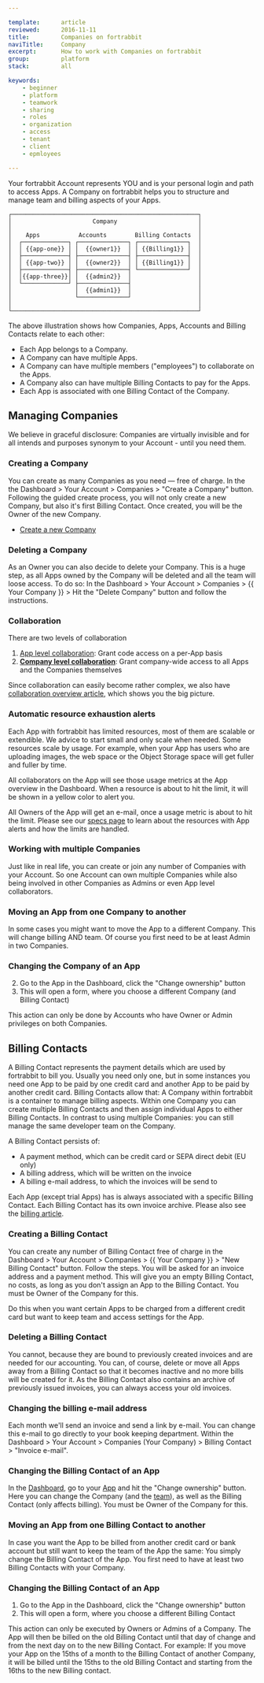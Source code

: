 ```yaml
---

template:      article
reviewed:      2016-11-11
title:         Companies on fortrabbit
naviTitle:     Company
excerpt:       How to work with Companies on fortrabbit
group:         platform
stack:         all

keywords:
    - beginner
    - platform
    - teamwork
    - sharing
    - roles
    - organization
    - access
    - tenant
    - client
    - epmloyees

---
```



Your fortrabbit Account represents YOU and is your personal login and path to access Apps. A Company on fortrabbit helps you to structure and manage team and billing aspects of your Apps.

```nohighlight
┌─────────────────────────────────────────────────────┐
│                       Company                       │
│                                                     │
│    Apps           Accounts        Billing Contacts  │
│  ┌─────────────┐ ┌──────────────┐ ┌──────────────┐  │
│  │ {{app-one}} │ │  {{owner1}}  │ │ {{Billing1}} │  │
│  ├─────────────┤ ├──────────────┤ ├──────────────┤  │
│  │ {{app-two}} │ │  {{owner2}}  │ │ {{Billing1}} │  │
│  ├─────────────┤ ├──────────────┤ └──────────────┘  │
│  │{{app-three}}│ │  {{admin2}}  │                   │
│  └─────────────┘ ├──────────────┤                   │
│                  │  {{admin1}}  │                   │
│                  └──────────────┘                   │
│                                                     │
└─────────────────────────────────────────────────────┘
```

The above illustration shows how Companies, Apps, Accounts and Billing Contacts relate to each other:

* Each App belongs to a Company.
* A Company can have multiple Apps.
* A Company can have multiple members ("employees") to collaborate on the Apps.
* A Company also can have multiple Billing Contacts to pay for the Apps.
* Each App is associated with one Billing Contact of the Company.

## Managing Companies

We believe in graceful disclosure: Companies are virtually invisible and for all intends and purposes synonym to your Account - until you need them.

### Creating a Company

You can create as many Companies as you need — free of charge. In the the Dashboard > Your Account > Companies > "Create a Company" button. Following the guided create process, you will not only create a new Company, but also it's first Billing Contact. Once created, you will be the Owner of the new Company.

<div data-markdown="1" data-user="known">

* [Create a new Company](https://dashboard.fortrabbit.com/account/company/new)

</div>

### Deleting a Company

As an Owner you can also decide to delete your Company. This is a huge step, as all Apps owned by the Company will be deleted and all the team will loose access. To do so: In the Dashboard > Your Account > Companies > {{ Your Company }} > Hit the "Delete Company" button and follow the instructions.

### Collaboration

There are two levels of collaboration

1. [App level collaboration](app-collaboration): Grant code access on a per-App basis
2. **[Company level collaboration](company-collaboration)**: Grant company-wide access to all Apps and the Companies themselves

Since collaboration can easily become rather complex, we also have [collaboration overview article](collaboration), which shows you the big picture.

<!-- 

TODO: rewrite/review when Company Plans

### Support

Beside basic free support, you an also get [Professional Support](//www.fortrabbit.com/support) from us. Support plans are booked on behalf the Company and are available for the whole team.

-->

### Automatic resource exhaustion alerts

Each App with fortrabbit has limited resources, most of them are scalable or extendible. We advice to start small and only scale when needed. Some resources scale by usage. For example, when your App has users who are uploading images, the web space or the Object Storage space will get fuller and fuller by time.

All collaborators on the App will see those usage metrics at the App overview in the Dashboard. When a resource is about to hit the limit, it will be shown in a yellow color to alert you.

All Owners of the App will get an e-mail, once a usage metric is about to hit the limit. Please see our [specs page](https://www.fortrabbit.com/specs#limits) to learn about the resources with App alerts and how the limits are handled.

<!--

TODO: uncomment and extend when Technical Contact feature launches

#### Setting a technical contact

If you have a Company collaboration plan booked, all Owners and Admins of the Company can change the technical contact.

In the Dashboard under "Your Account" > "Companies" > {{ Company }} > "Technical contact" you can set one or more contacts. This can be any Account associated with the Company or any e-mail address you like.

You can define the services you want to receive alerts for. By default all services are enabled. Further: you can tune the settings to include or exclude certain Apps. You can also overwrite those settings on App level.

Individual Accounts can opt-out of receiving those alerts by deselecting this from their Accounts notification settings.

-->

### Working with multiple Companies

Just like in real life, you can create or join any number of Companies with your Account. So one Account can own multiple Companies while also being involved in other Companies as Admins or even App level collaborators.


### Moving an App from one Company to another

In some cases you might want to move the App to a different Company. This will change billing AND team. Of course you first need to be at least Admin in two Companies.


### Changing the Company of an App

2. Go to the App in the Dashboard, click the "Change ownership" button
3. This will open a form, where you choose a different Company (and Billing Contact)

This action can only be done by Accounts who have Owner or Admin privileges on both Companies.





## Billing Contacts

A Billing Contact represents the payment details which are used by fortrabbit to bill you. Usually you need only one, but in some instances you need one App to be paid by one credit card and another App to be paid by another credit card. Billing Contacts allow that: A Company within fortrabbit is a container to manage billing aspects. Within one Company you can create multiple Billing Contacts and then assign individual Apps to either Billing Contacts. In contrast to using multiple Companies: you can still manage the same developer team on the Company.

A Billing Contact persists of:

* A payment method, which can be credit card or SEPA direct debit (EU only)
* A billing address, which will be written on the invoice
* A billing e-mail address, to which the invoices will be send to

Each App (except trial Apps) has is always associated with a specific Billing Contact. Each Billing Contact has its own invoice archive. Please also see the [billing article](/billing).

### Creating a Billing Contact

You can create any number of Billing Contact free of charge in the Dashboard > Your Account > Companies > {{ Your Company }} > "New Billing Contact" button. Follow the steps. You will be asked for an invoice address and a payment method. This will give you an empty Billing Contact, no costs, as long as you don't assign an App to the Billing Contact. You must be Owner of the Company for this.

Do this when you want certain Apps to be charged from a different credit card but want to keep team and access settings for the App.


### Deleting a Billing Contact

You cannot, because they are bound to previously created invoices and are needed for our accounting. You can, of course, delete or move all Apps away from a Billing Contact so that it becomes inactive and no more bills will be created for it. As the Billing Contact also contains an archive of previously issued invoices, you can always access your old invoices.


### Changing the billing e-mail address

Each month we'll send an invoice and send a link by e-mail. You can change this e-mail to go directly to your book keeping department. Within the Dashboard > Your Account > Companies (Your Company) > Billing Contact > "Invoice e-mail".

### Changing the Billing Contact of an App

In the [Dashboard](dashboard), go to your [App](app) and hit the "Change ownership" button. Here you can change the Company (and the [team](collaboration)), as well as the Billing Contact (only affects billing). You must be Owner of the Company for this.


### Moving an App from one Billing Contact to another

In case you want the App to be billed from another credit card or bank account but still want to keep the team of the App the same: You simply change the Billing Contact of the App. You first need to have at least two Billing Contacts with your Company.

### Changing the Billing Contact of an App

1. Go to the App in the Dashboard, click the "Change ownership" button
2. This will open a form, where you choose a different Billing Contact

This action can only be executed by Owners or Admins of a Company. The App will then be billed on the old Billing Contact until that day of change and from the next day on to the new Billing Contact. For example: If you move your App on the 15ths of a month to the Billing Contact of another Company, it will be billed until the 15ths to the old Billing Contact and starting from the 16ths to the new Billing contact.